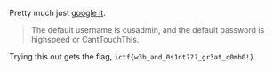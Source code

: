 
Pretty much just [google it](https://www.google.com/search?q=default+business+router).

> The default username is cusadmin, and the default password is highspeed or CantTouchThis.

Trying this out gets the flag, `ictf{w3b_and_0s1nt???_gr3at_c0mb0!}`.
